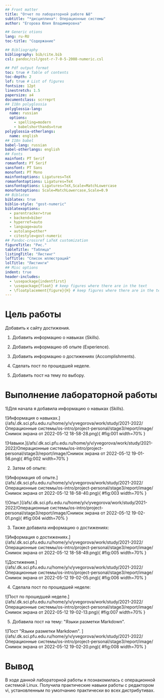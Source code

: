 ```yaml
---
## Front matter
title: "Отчет по лабораторной работе №8"
subtitle: "*дисциплина*: Операционные системы"
author: "Егорова Юлия Владимировна"

## Generic otions
lang: ru-RU
toc-title: "Содержание"

## Bibliography
bibliography: bib/cite.bib
csl: pandoc/csl/gost-r-7-0-5-2008-numeric.csl

## Pdf output format
toc: true # Table of contents
toc-depth: 2
lof: true # List of figures
fontsize: 12pt
linestretch: 1.5
papersize: a4
documentclass: scrreprt
## I18n polyglossia
polyglossia-lang:
  name: russian
  options:
	- spelling=modern
	- babelshorthands=true
polyglossia-otherlangs:
  name: english
## I18n babel
babel-lang: russian
babel-otherlangs: english
## Fonts
mainfont: PT Serif
romanfont: PT Serif
sansfont: PT Sans
monofont: PT Mono
mainfontoptions: Ligatures=TeX
romanfontoptions: Ligatures=TeX
sansfontoptions: Ligatures=TeX,Scale=MatchLowercase
monofontoptions: Scale=MatchLowercase,Scale=0.9
## Biblatex
biblatex: true
biblio-style: "gost-numeric"
biblatexoptions:
  - parentracker=true
  - backend=biber
  - hyperref=auto
  - language=auto
  - autolang=other*
  - citestyle=gost-numeric
## Pandoc-crossref LaTeX customization
figureTitle: "Рис."
tableTitle: "Таблица"
listingTitle: "Листинг"
lofTitle: "Список иллюстраций"
lolTitle: "Листинги"
## Misc options
indent: true
header-includes:
  - \usepackage{indentfirst}
  - \usepackage{float} # keep figures where there are in the text
  - \floatplacement{figure}{H} # keep figures where there are in the text
---
```


# Цель работы

Добавить к сайту достижения.

1. Добавить информацию о навыках (Skills).

2. Добавить информацию об опыте (Experience).

3. Добавить информацию о достижениях (Accomplishments).

4. Сделать пост по прошедшей неделе.

5. Добавить пост на тему по выбору.

# Выполнение лабораторной работы

1)Для начала я добавила информацию о навыках (Skills).

![Информация о навыках.](/afs/.dk.sci.pfu.edu.ru/home/y/v/yvegorova/work/study/2021-2022/Операционные системы/os-intro/project-personal/stage3/report/image/Снимок экрана от 2022-05-12 18-58-28.png){ #fig:001 width=70% }

![Навыки.](/afs/.dk.sci.pfu.edu.ru/home/y/v/yvegorova/work/study/2021-2022/Операционные системы/os-intro/project-personal/stage3/report/image/Снимок экрана от 2022-05-12 19-01-56.png){ #fig:002 width=70% }

2) Затем об опыте:

![Информация об опыте.](/afs/.dk.sci.pfu.edu.ru/home/y/v/yvegorova/work/study/2021-2022/Операционные системы/os-intro/project-personal/stage3/report/image/Снимок экрана от 2022-05-12 18-58-40.png){ #fig:003 width=70% }

![Опыт.](/afs/.dk.sci.pfu.edu.ru/home/y/v/yvegorova/work/study/2021-2022/Операционные системы/os-intro/project-personal/stage3/report/image/Снимок экрана от 2022-05-12 19-02-01.png){ #fig:004 width=70% }

3) Также добавила информацию о достижениях:

![Информация о достижениях.](/afs/.dk.sci.pfu.edu.ru/home/y/v/yvegorova/work/study/2021-2022/Операционные системы/os-intro/project-personal/stage3/report/image/Снимок экрана от 2022-05-12 18-58-49.png){ #fig:005 width=70% }

![Достижения.](/afs/.dk.sci.pfu.edu.ru/home/y/v/yvegorova/work/study/2021-2022/Операционные системы/os-intro/project-personal/stage3/report/image/Снимок экрана от 2022-05-12 19-02-05.png){ #fig:006 width=70% }

4) Сделала пост по прошедшей неделе:

![Пост по прошедшей неделе.](/afs/.dk.sci.pfu.edu.ru/home/y/v/yvegorova/work/study/2021-2022/Операционные системы/os-intro/project-personal/stage3/report/image/Снимок экрана от 2022-05-12 19-02-13.png){ #fig:007 width=70% }

5) Добавила пост на тему: "Языки разметки Markdown".

![Пост "Языки разметки Markdown". ](/afs/.dk.sci.pfu.edu.ru/home/y/v/yvegorova/work/study/2021-2022/Операционные системы/os-intro/project-personal/stage3/report/image/Снимок экрана от 2022-05-12 19-02-20.png){ #fig:008 width=70% }

# Вывод

В ходе данной лабораторной работы я познакомилась с операционной системой Linux. Получила практические навыки работы с редактором vi, установленным по умолчанию практически во всех дистрибутивах.


